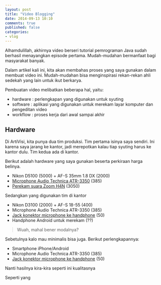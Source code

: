 ```yaml
---
layout: post
title: "Video Blogging"
date: 2014-09-13 10:10
comments: true
published: false
categories: 
- vlog
---
```


Alhamdulillah, akhirnya video berseri tutorial pemrograman Java sudah berhasil menayangkan episode pertama. Mudah-mudahan bermanfaat bagi masyarakat banyak.

Dalam artikel kali ini, kita akan membahas proses yang saya gunakan dalam membuat video ini. Mudah-mudahan bisa menginspirasi rekan-rekan ahli sedekah yang lain untuk ikut berkarya.

<!--more-->

Pembuatan video melibatkan beberapa hal, yaitu:

* hardware : perlengkapan yang digunakan untuk syuting
* software : aplikasi yang digunakan untuk merekam layar komputer dan pengeditan video
* workflow : proses kerja dari awal sampai akhir

## Hardware ##

Di ArtiVisi, kita punya dua tim produksi. Tim pertama isinya saya sendiri. Ini karena saya jarang ke kantor, jadi merepotkan kalau tiap syuting harus ke kantor dulu. Tim kedua ada di kantor.

Berikut adalah hardware yang saya gunakan beserta perkiraan harga belinya.

* Nikon D5100 (5000) + AF-S 35mm 1.8 DX (2000)
* [Microphone Audio Technica ATR-3350](http://www.tokorecordingdaw.com/index.php/Clip-on-/-Lavalier-for-DSLR/AUDIO-TECHNICA-ATR3350-Lavalier-Omnidirectional-Condenser-Microp/tpflypage.tpl.html) (385)
* [Perekam suara Zoom H4N](http://www.tokorecordingdaw.com/index.php/Handheld-Recorder/ZOOM-H4N-Handy-Mobile-4-Track-Recorder/tpflypage.tpl.html) (3050)

Sedangkan yang digunakan tim di kantor

* Nikon D3100 (2000) + AF-S 18-55 (400)
* Microphone Audio Technica ATR-3350 (385)
* [Jack konektor microphone ke handphone](http://www.tokosigma.com/?1116,en_philips-converter-2-in-to-1-pin-3.5mm) (50)
* Handphone Android untuk merekam (??)

> Wuah, mahal bener modalnya?

Sebetulnya kalo mau minimalis bisa juga. Berikut perlengkapannya:

* Smartphone iPhone/Android
* Microphone Audio Technica ATR-3350 (385)
* [Jack konektor microphone ke handphone](http://www.tokosigma.com/?1116,en_philips-converter-2-in-to-1-pin-3.5mm) (50)

Nanti hasilnya kira-kira seperti ini kualitasnya


 
Seperti yang 

